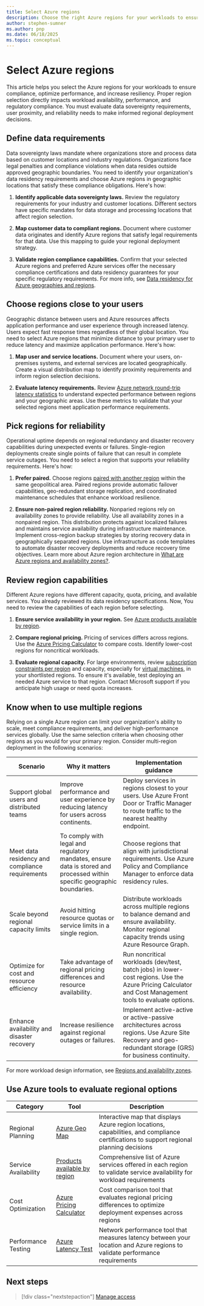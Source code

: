 ```yaml
---
title: Select Azure regions
description: Choose the right Azure regions for your workloads to ensure compliance, optimize performance, and increase resiliency.
author: stephen-sumner
ms.author: pnp
ms.date: 06/18/2025
ms.topic: conceptual
---
```


# Select Azure regions

This article helps you select the Azure regions for your workloads to ensure compliance, optimize performance, and increase resiliency. Proper region selection directly impacts workload availability, performance, and regulatory compliance. You must evaluate data sovereignty requirements, user proximity, and reliability needs to make informed regional deployment decisions.

## Define data requirements

Data sovereignty laws mandate where organizations store and process data based on customer locations and industry regulations. Organizations face legal penalties and compliance violations when data resides outside approved geographic boundaries. You need to identify your organization's data residency requirements and choose Azure regions in geographic locations that satisfy these compliance obligations. Here's how:

1. **Identify applicable data sovereignty laws.** Review the regulatory requirements for your industry and customer locations. Different sectors have specific mandates for data storage and processing locations that affect region selection.

1. **Map customer data to compliant regions.** Document where customer data originates and identify Azure regions that satisfy legal requirements for that data. Use this mapping to guide your regional deployment strategy.

1. **Validate region compliance capabilities.** Confirm that your selected Azure regions and preferred Azure services offer the necessary compliance certifications and data residency guarantees for your specific regulatory requirements. For more info, see [Data residency for Azure geographies and regions](https://azure.microsoft.com//explore/global-infrastructure/data-residency/).

## Choose regions close to your users

Geographic distance between users and Azure resources affects application performance and user experience through increased latency. Users expect fast response times regardless of their global location. You need to select Azure regions that minimize distance to your primary user to reduce latency and maximize application performance. Here's how:

1. **Map user and service locations.** Document where your users, on-premises systems, and external services are located geographically. Create a visual distribution map to identify proximity requirements and inform region selection decisions.

1. **Evaluate latency requirements.** Review [Azure network round-trip latency statistics](/azure/networking/azure-network-latency) to understand expected performance between regions and your geographic areas. Use these metrics to validate that your selected regions meet application performance requirements.

## Pick regions for reliability

Operational uptime depends on regional redundancy and disaster recovery capabilities during unexpected events or failures. Single-region deployments create single points of failure that can result in complete service outages. You need to select a region that supports your reliability requirements. Here's how:

1. **Prefer paired.** Choose regions [paired with another region](/azure/reliability/cross-region-replication-azure#azure-paired-regions) within the same geopolitical area. Paired regions provide automatic failover capabilities, geo-redundant storage replication, and coordinated maintenance schedules that enhance workload resilience.

1. **Ensure non-paired region reliability.** Nonparied regions rely on availability zones to provide reliability. Use all availability zones in a nonpaired region. This distribution protects against localized failures and maintains service availability during infrastructure maintenance. Implement cross-region backup strategies by storing recovery data in geographically separated regions. Use infrastructure as code templates to automate disaster recovery deployments and reduce recovery time objectives. Learn more about Azure region architecture in [What are Azure regions and availability zones?](/azure/reliability/availability-zones-overview).

## Review region capabilities

Different Azure regions have different capacity, quota, pricing, and available services. You already reviewed its data residency specifications. Now, You need to review the capabilities of each region before selecting.

1. **Ensure service availability in your region.** See [Azure products available by region](https://azure.microsoft.com/explore/global-infrastructure/products-by-region/).

1. **Compare regional pricing.** Pricing of services differs across regions. Use the [Azure Pricing Calculator](https://azure.microsoft.com/pricing/calculator/) to compare costs. Identify lower-cost regions for noncritical workloads.

1. **Evaluate regional capacity.** For large environments, review [subscription constraints per region](/azure/azure-resource-manager/management/azure-subscription-service-limits) and capacity, especially for [virtual machines](/azure/virtual-machines/capacity-reservation-overview), in your shortlisted regions. To ensure it's available, test deploying an needed Azure service to that region. Contact Microsoft support if you anticipate high usage or need quota increases.

## Know when to use multiple regions

Relying on a single Azure region can limit your organization's ability to scale, meet compliance requirements, and deliver high-performance services globally. Use the same selection criteria when choosing other regions as you would for your primary region. Consider multi-region deployment in the following scenarios:

| Scenario | Why it matters | Implementation guidance |
|----------|----------------|------------------------|
| Support global users and distributed teams | Improve performance and user experience by reducing latency for users across continents. | Deploy services in regions closest to your users. Use Azure Front Door or Traffic Manager to route traffic to the nearest healthy endpoint. |
| Meet data residency and compliance requirements | To comply with legal and regulatory mandates, ensure data is stored and processed within specific geographic boundaries. | Choose regions that align with jurisdictional requirements. Use Azure Policy and Compliance Manager to enforce data residency rules. |
| Scale beyond regional capacity limits | Avoid hitting resource quotas or service limits in a single region. | Distribute workloads across multiple regions to balance demand and ensure availability. Monitor regional capacity trends using Azure Resource Graph. |
| Optimize for cost and resource efficiency | Take advantage of regional pricing differences and resource availability. | Run noncritical workloads (dev/test, batch jobs) in lower-cost regions. Use the Azure Pricing Calculator and Cost Management tools to evaluate options. |
| Enhance availability and disaster recovery | Increase resilience against regional outages or failures. | Implement active-active or active-passive architectures across regions. Use Azure Site Recovery and geo-redundant storage (GRS) for business continuity. |

For more workload design information, see [Regions and availability zones](/azure/well-architected/reliability/regions-availability-zones).

## Use Azure tools to evaluate regional options

| Category | Tool | Description |
|----------|------|-------------|
| Regional Planning | [Azure Geo Map](https://azure.microsoft.com/global-infrastructure/geographies/) | Interactive map that displays Azure region locations, capabilities, and compliance certifications to support regional planning decisions |
| Service Availability | [Products available by region](https://azure.microsoft.com/global-infrastructure/services/) | Comprehensive list of Azure services offered in each region to validate service availability for workload requirements |
| Cost Optimization | [Azure Pricing Calculator](https://azure.microsoft.com/pricing/calculator/) | Cost comparison tool that evaluates regional pricing differences to optimize deployment expenses across regions |
| Performance Testing | [Azure Latency Test](https://www.azurespeed.com/Azure/Latency) | Network performance tool that measures latency between your location and Azure regions to validate performance requirements |

## Next steps

> [!div class="nextstepaction"]
> [Manage access](./manage-access.md)
